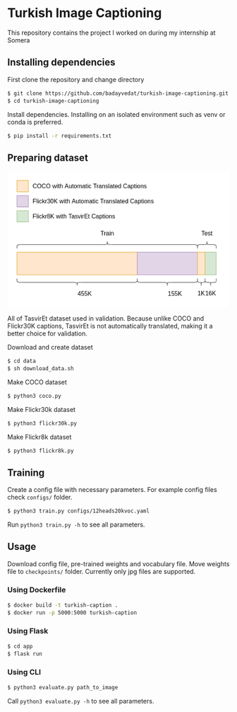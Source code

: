 # Turkish Image Captioning
This repository contains the project I worked on during my internship at Somera

## Installing dependencies 
First clone the repository and change directory
```bash
$ git clone https://github.com/badayvedat/turkish-image-captioning.git
$ cd turkish-image-captioning
```

Install dependencies. Installing on an isolated environment such as venv or conda is preferred.
```bash
$ pip install -r requirements.txt
```

## Preparing dataset
![alt text](data.png)

All of TasvirEt dataset used in validation. Because unlike COCO and Flickr30K captions, TasvirEt is not automatically translated, making it a better choice for validation. 

Download and create dataset
```bash
$ cd data
$ sh download_data.sh
```

Make COCO dataset
```bash
$ python3 coco.py
```

Make Flickr30k dataset
```bash
$ python3 flickr30k.py

```

Make Flickr8k dataset
```bash
$ python3 flickr8k.py
```

## Training
Create a config file with necessary parameters.
For example config files check `configs/` folder.

```bash
$ python3 train.py configs/12heads20kvoc.yaml
```

Run `python3 train.py -h` to see all parameters.

## Usage
Download config file, pre-trained weights and vocabulary file.
Move weights file to `checkpoints/` folder. 
Currently only jpg files are supported.

### Using Dockerfile
```bash
$ docker build -t turkish-caption .
$ docker run -p 5000:5000 turkish-caption
```

### Using Flask
```bash
$ cd app
$ flask run
```

### Using CLI
```bash
$ python3 evaluate.py path_to_image
```
Call `python3 evaluate.py -h` to see all parameters.
